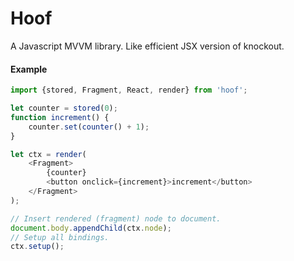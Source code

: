 # Hoof
A Javascript MVVM library. Like efficient JSX version of knockout.

#### Example

```javascript
import {stored, Fragment, React, render} from 'hoof';

let counter = stored(0);
function increment() {
    counter.set(counter() + 1);
}

let ctx = render(
	<Fragment>
        {counter}
        <button onclick={increment}>increment</button>
	</Fragment>
);

// Insert rendered (fragment) node to document.
document.body.appendChild(ctx.node);
// Setup all bindings.
ctx.setup();
```

